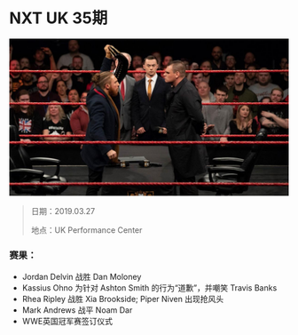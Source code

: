 # NXT UK 35期

![](head.jpg)

> 日期：2019.03.27
>
> 地点：UK Performance Center

### 赛果：
- Jordan Delvin 战胜 Dan Moloney
- Kassius Ohno 为针对 Ashton Smith 的行为“道歉”，并嘲笑 Travis Banks
- Rhea Ripley 战胜 Xia Brookside; Piper Niven 出现抢风头
- Mark Andrews 战平 Noam Dar  
- WWE英国冠军赛签订仪式